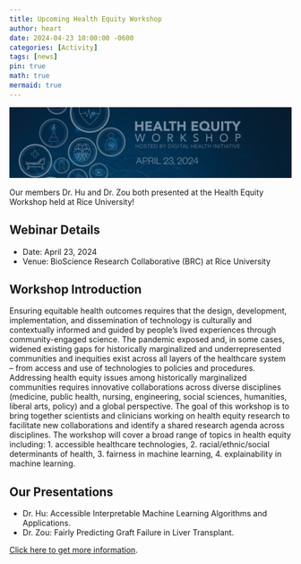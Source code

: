 ```yaml
---
title: Upcoming Health Equity Workshop
author: heart
date: 2024-04-23 10:00:00 -0600
categories: [Activity]
tags: [news]
pin: true
math: true
mermaid: true
---
```


![announcement](/assets/img/activities/workshop04.png)

Our members Dr. Hu and Dr. Zou both presented at the Health Equity Workshop held at Rice University!

## Webinar Details
+ Date: April 23, 2024
+ Venue: BioScience Research Collaborative (BRC) at Rice University

## Workshop Introduction
Ensuring equitable health outcomes requires that the design, development, implementation, and dissemination of technology is culturally and contextually informed and guided by people’s lived experiences through community-engaged science. The pandemic exposed and, in some cases, widened existing gaps for historically marginalized and underrepresented communities and inequities exist across all layers of the healthcare system – from access and use of technologies to policies and procedures. Addressing health equity issues among historically marginalized communities requires innovative collaborations across diverse disciplines (medicine, public health, nursing, engineering, social sciences, humanities, liberal arts, policy) and a global perspective. The goal of this workshop is to bring together scientists and clinicians working on health equity research to facilitate new collaborations and identify a shared research agenda across disciplines. The workshop will cover a broad range of topics in health equity including: 1. accessible healthcare technologies, 2. racial/ethnic/social determinants of health, 3. fairness in machine learning, 4. explainability in machine learning.

## Our Presentations
+ Dr. Hu: Accessible Interpretable Machine Learning Algorithms and Applications.
+ Dr. Zou: Fairly Predicting Graft Failure in Liver Transplant.

[Click here to get more information](https://dhi.rice.edu/health-equity-workshop).